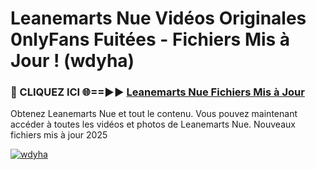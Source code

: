 # Leanemarts Nue Vidéos Originales 0nlyFans Fuitées - Fichiers Mis à Jour ! (wdyha)

<h3>🔴 CLIQUEZ ICI 🌐==►► <a href="https://tinyurl.com/2pmr4ezf" rel="nofollow">Leanemarts Nue Fichiers Mis à Jour</a></h3>

Obtenez Leanemarts Nue et tout le contenu. Vous pouvez maintenant accéder à toutes les vidéos et photos de Leanemarts Nue. Nouveaux fichiers mis à jour 2025

[![wdyha](https://i.imgur.com/6SNvagu.gif)](https://tinyurl.com/2pmr4ezf)
